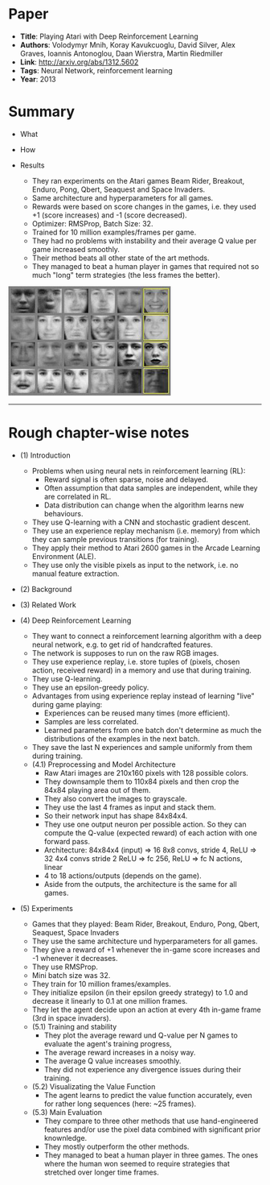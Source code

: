 # Paper

* **Title**: Playing Atari with Deep Reinforcement Learning
* **Authors**: Volodymyr Mnih, Koray Kavukcuoglu, David Silver, Alex Graves, Ioannis Antonoglou, Daan Wierstra, Martin Riedmiller
* **Link**: http://arxiv.org/abs/1312.5602
* **Tags**: Neural Network, reinforcement learning
* **Year**: 2013

# Summary

* What

* How

* Results
  * They ran experiments on the Atari games Beam Rider, Breakout, Enduro, Pong, Qbert, Seaquest and Space Invaders.
  * Same architecture and hyperparameters for all games.
  * Rewards were based on score changes in the games, i.e. they used +1 (score increases) and -1 (score decreased).
  * Optimizer: RMSProp, Batch Size: 32.
  * Trained for 10 million examples/frames per game.
  * They had no problems with instability and their average Q value per game increased smoothly.
  * Their method beats all other state of the art methods.
  * They managed to beat a human player in games that required not so much "long" term strategies (the less frames the better).

![Generated Faces](images/Generative_Adversarial_Networks__faces.jpg?raw=true "Generated Faces")

--------------------

# Rough chapter-wise notes

* (1) Introduction
  * Problems when using neural nets in reinforcement learning (RL):
    * Reward signal is often sparse, noise and delayed.
    * Often assumption that data samples are independent, while they are correlated in RL.
    * Data distribution can change when the algorithm learns new behaviours.
  * They use Q-learning with a CNN and stochastic gradient descent.
  * They use an experience replay mechanism (i.e. memory) from which they can sample previous transitions (for training).
  * They apply their method to Atari 2600 games in the Arcade Learning Environment (ALE).
  * They use only the visible pixels as input to the network, i.e. no manual feature extraction.

* (2) Background

* (3) Related Work

* (4) Deep Reinforcement Learning
  * They want to connect a reinforcement learning algorithm with a deep neural network, e.g. to get rid of handcrafted features.
  * The network is supposes to run on the raw RGB images.
  * They use experience replay, i.e. store tuples of (pixels, chosen action, received reward) in a memory and use that during training.
  * They use Q-learning.
  * They use an epsilon-greedy policy.
  * Advantages from using experience replay instead of learning "live" during game playing:
    * Experiences can be reused many times (more efficient).
    * Samples are less correlated.
    * Learned parameters from one batch don't determine as much the distributions of the examples in the next batch.
  * They save the last N experiences and sample uniformly from them during training.
  * (4.1) Preprocessing and Model Architecture
    * Raw Atari images are 210x160 pixels with 128 possible colors.
    * They downsample them to 110x84 pixels and then crop the 84x84 playing area out of them.
    * They also convert the images to grayscale.
    * They use the last 4 frames as input and stack them.
    * So their network input has shape 84x84x4.
    * They use one output neuron per possible action. So they can compute the Q-value (expected reward) of each action with one forward pass.
    * Architecture: 84x84x4 (input) => 16 8x8 convs, stride 4, ReLU => 32 4x4 convs stride 2 ReLU => fc 256, ReLU => fc N actions, linear
    * 4 to 18 actions/outputs (depends on the game).
    * Aside from the outputs, the architecture is the same for all games.

* (5) Experiments
  * Games that they played: Beam Rider, Breakout, Enduro, Pong, Qbert, Seaquest, Space Invaders
  * They use the same architecture und hyperparameters for all games.
  * They give a reward of +1 whenever the in-game score increases and -1 whenever it decreases.
  * They use RMSProp.
  * Mini batch size was 32.
  * They train for 10 million frames/examples.
  * They initialize epsilon (in their epsilon greedy strategy) to 1.0 and decrease it linearly to 0.1 at one million frames.
  * They let the agent decide upon an action at every 4th in-game frame (3rd in space invaders).
  * (5.1) Training and stability
    * They plot the average reward und Q-value per N games to evaluate the agent's training progress,
    * The average reward increases in a noisy way.
    * The average Q value increases smoothly.
    * They did not experience any divergence issues during their training.
  * (5.2) Visualizating the Value Function
    * The agent learns to predict the value function accurately, even for rather long sequences (here: ~25 frames).
  * (5.3) Main Evaluation
    * They compare to three other methods that use hand-engineered features and/or use the pixel data combined with significant prior knownledge.
    * They mostly outperform the other methods.
    * They managed to beat a human player in three games. The ones where the human won seemed to require strategies that stretched over longer time frames.
